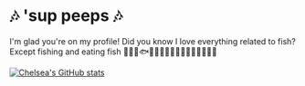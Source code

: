 # 🎶 'sup peeps 🎶
I'm glad you're on my profile! Did you know I love everything related to fish? Except fishing and eating fish
🦐🐡🐠🐟🐳🐋🦪🪼🐙🦑🦀🦞🐧🦭🐬🪸🦈

[![Chelsea's GitHub stats](https://github-readme-stats.vercel.app/api?username=Chelsea486MHz&show_icons=true&theme=radical)](https://github.com/anuraghazra/github-readme-stats)
